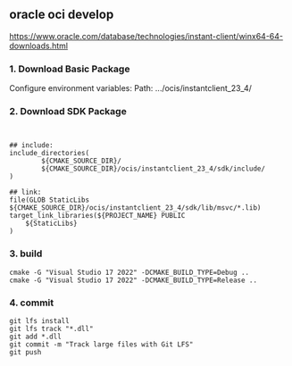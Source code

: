 
## oracle oci develop

https://www.oracle.com/database/technologies/instant-client/winx64-64-downloads.html



### 1. Download Basic Package

Configure environment variables:
Path: .../ocis/instantclient_23_4/



### 2. Download SDK Package
```


## include:
include_directories(
        ${CMAKE_SOURCE_DIR}/
        ${CMAKE_SOURCE_DIR}/ocis/instantclient_23_4/sdk/include/
)

## link:
file(GLOB StaticLibs ${CMAKE_SOURCE_DIR}/ocis/instantclient_23_4/sdk/lib/msvc/*.lib)
target_link_libraries(${PROJECT_NAME} PUBLIC
    ${StaticLibs}
)

```


### 3. build
```
cmake -G "Visual Studio 17 2022" -DCMAKE_BUILD_TYPE=Debug ..
cmake -G "Visual Studio 17 2022" -DCMAKE_BUILD_TYPE=Release ..
```

### 4. commit

```
git lfs install
git lfs track "*.dll"
git add *.dll
git commit -m "Track large files with Git LFS"
git push
```
